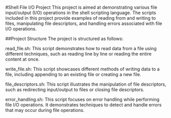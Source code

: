 #Shell File I/O Project
This project is aimed at demonstrating various file input/output (I/O) operations in the shell scripting language. The scripts included in this project provide examples of reading from and writing to files, manipulating file descriptors, and handling errors associated with file I/O operations.

##Project Structure
The project is structured as follows:

read_file.sh: This script demonstrates how to read data from a file using different techniques, such as reading line by line or reading the entire content at once.

write_file.sh: This script showcases different methods of writing data to a file, including appending to an existing file or creating a new file.

file_descriptors.sh: This script illustrates the manipulation of file descriptors, such as redirecting input/output to files or closing file descriptors.

error_handling.sh: This script focuses on error handling while performing file I/O operations. It demonstrates techniques to detect and handle errors that may occur during file operations.
